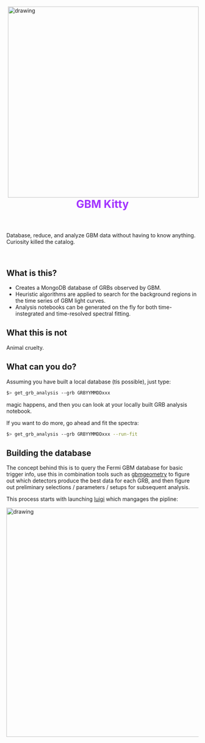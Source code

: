 <div  >
<img src="https://raw.githubusercontent.com/grburgess/gbm_kitty/master/logo.png" alt="drawing" width="500" align="right"/>
<header >
  <h1>
   <p style="color:#A233FF;"> GBM Kitty </p>
  </h1>
</header>

Database, reduce, and analyze GBM data without having to know anything. Curiosity killed the catalog. 

<br/>
</div>



## What is this?

* Creates a MongoDB database of GRBs observed by GBM. 
* Heuristic algorithms are applied to search for the background regions in the time series of GBM light curves. 
* Analysis notebooks can be generated on the fly for both time-instegrated and time-resolved spectral fitting. 

## What this is not

Animal cruelty. 

## What can you do?

Assuming you have built a local database (tis possible), just type:

```bash
$> get_grb_analysis --grb GRBYYMMDDxxx

```

magic happens, and then you can look at your locally built GRB analysis notebook. 

If you want to do more, go ahead and fit the spectra:

```bash
$> get_grb_analysis --grb GRBYYMMDDxxx --run-fit

```


## Building the database

The concept behind this is to query the Fermi GBM database for basic trigger info, use this in combination tools such as [gbmgeometry](https://gbmgeometry.readthedocs.io/en/latest/) to figure out which detectors produce the best data for each GRB, and then figure out preliminary selections / parameters / setups for subsequent analysis. 

This process starts with launching [luigi](https://luigi.readthedocs.io/en/stable/) which mangages the pipline:


<img src="https://raw.githubusercontent.com/grburgess/gbm_kitty/master/logo.png" alt="drawing" width="600" align="center"/>

